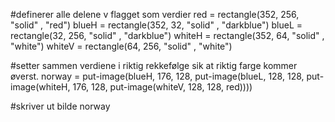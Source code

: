 #definerer alle delene v flagget som verdier
red = rectangle(352, 256, "solid" , "red")
blueH = rectangle(352, 32, "solid" , "darkblue")
blueL = rectangle(32, 256, "solid" , "darkblue")
whiteH = rectangle(352, 64, "solid" , "white")
whiteV = rectangle(64, 256, "solid" , "white")

#setter sammen verdiene i riktig rekkefølge sik at riktig farge kommer øverst.
norway =
  put-image(blueH, 176, 128,
    put-image(blueL, 128, 128,
      put-image(whiteH, 176, 128,
        put-image(whiteV, 128, 128,
          red))))

#skriver ut bilde
norway
